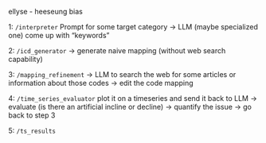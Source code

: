 ellyse - heeseung bias

1: `/interpreter`
Prompt for some target category
→ LLM (maybe specialized one) come up with “keywords”

2: `/icd_generator`
→ generate naive mapping (without web search capability)

3: `/mapping_refinement`
→ LLM to search the web for some articles or information about those codes
→ edit the code mapping

4: `/time_series_evaluator`
plot it on a timeseries and send it back to LLM
→ evaluate (is there an artificial incline or decline) → quantify the issue →
go back to step 3

5: `/ts_results`
